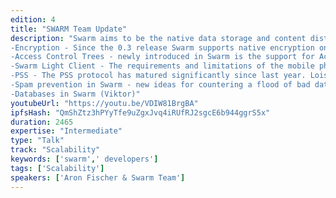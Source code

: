 ```yaml
---
edition: 4
title: "SWARM Team Update"
description: "Swarm aims to be the native data storage and content distribution infrastructure layer of the \"Web 3.0\".Since our last update at Devcon3 in Cancun, Swarm has seen major progress in its codebase. The long awaited network rewrite has been completed and several new features have been merged. In this talk members of the Swarm Team will present quick updates. For example, here are some of the updates we'd touch upon: 
-Encryption - Since the 0.3 release Swarm supports native encryption on the chunk level. Daniel will present a quick overview. 
-Access Control Trees - newly introduced in Swarm is the support for Access Control Trees. This feature increases the utility of Swarm to a wide range of use cases. Elad will sketch the main features. 
-Swarm Light Client - The requirements and limitations of the mobile phone present unique challenges for Swarm and we have begun to address them with the Swarm Light Client. Attila will give an update on this project. 
-PSS - The PSS protocol has matured significantly since last year. Lois will give the update. 
-Spam prevention in Swarm - new ideas for countering a flood of bad data. (dani & Aron) 
-Databases in Swarm (Viktor)"
youtubeUrl: "https://youtu.be/VDIW81BrgBA"
ipfsHash: "QmShZtz3hPYyTfe9uZgxJvq4iRUfRJ2sgcE6b944ggrS5x"
duration: 2465
expertise: "Intermediate"
type: "Talk"
track: "Scalability"
keywords: ['swarm',' developers']
tags: ['Scalability']
speakers: ['Aron Fischer & Swarm Team']
---
```

